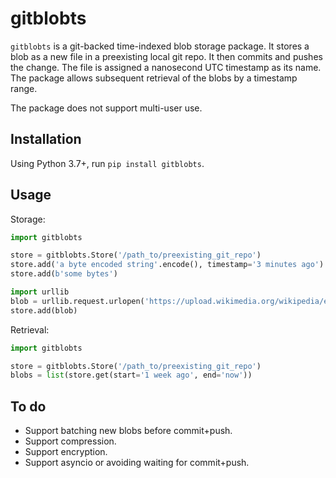 # gitblobts

`gitblobts` is a git-backed time-indexed blob storage package.
It stores a blob as a new file in a preexisting local git repo.
It then commits and pushes the change.
The file is assigned a nanosecond UTC timestamp as its name.
The package allows subsequent retrieval of the blobs by a timestamp range.

The package does not support multi-user use.

## Installation
Using Python 3.7+, run `pip install gitblobts`.

## Usage

Storage:
```python
import gitblobts

store = gitblobts.Store('/path_to/preexisting_git_repo')
store.add('a byte encoded string'.encode(), timestamp='3 minutes ago')
store.add(b'some bytes')

import urllib
blob = urllib.request.urlopen('https://upload.wikimedia.org/wikipedia/en/a/a9/Example.jpg').read()
store.add(blob)
```

Retrieval:
```python
import gitblobts

store = gitblobts.Store('/path_to/preexisting_git_repo')
blobs = list(store.get(start='1 week ago', end='now'))
```

## To do
* Support batching new blobs before commit+push.
* Support compression.
* Support encryption.
* Support asyncio or avoiding waiting for commit+push.
